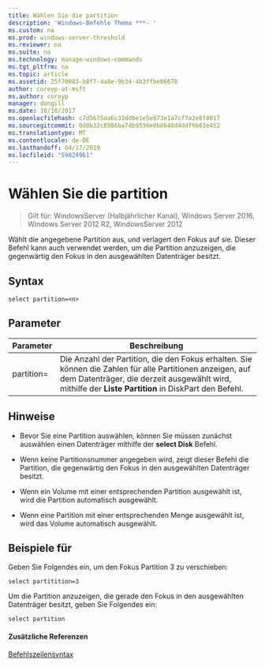 ```yaml
---
title: Wählen Sie die partition
description: 'Windows-Befehle Thema ***- '
ms.custom: na
ms.prod: windows-server-threshold
ms.reviewer: na
ms.suite: na
ms.technology: manage-windows-commands
ms.tgt_pltfrm: na
ms.topic: article
ms.assetid: 25f70083-b8f7-4a8e-9b34-4b3ffbe06670
author: coreyp-at-msft
ms.author: coreyp
manager: dongill
ms.date: 10/16/2017
ms.openlocfilehash: c7d5675aa6c33ddbe1e5e873e1a7cf7a2e8f8017
ms.sourcegitcommit: 0d0b32c8986ba7db9536e0b8648d4ddf9b03e452
ms.translationtype: MT
ms.contentlocale: de-DE
ms.lasthandoff: 04/17/2019
ms.locfileid: "59824961"
---
```

# <a name="select-partition"></a>Wählen Sie die partition

>Gilt für: WindowsServer (Halbjährlicher Kanal), Windows Server 2016, Windows Server 2012 R2, WindowsServer 2012

Wählt die angegebene Partition aus, und verlagert den Fokus auf sie. Dieser Befehl kann auch verwendet werden, um die Partition anzuzeigen, die gegenwärtig den Fokus in den ausgewählten Datenträger besitzt.  
  
  
  
## <a name="syntax"></a>Syntax  
  
```  
select partition=<n>  
```  
  
## <a name="parameters"></a>Parameter  
  
|Parameter|Beschreibung|  
|-------|--------|  
|partition\=<n>|Die Anzahl der Partition, die den Fokus erhalten. Sie können die Zahlen für alle Partitionen anzeigen, auf dem Datenträger, die derzeit ausgewählt wird, mithilfe der **Liste Partition** in DiskPart den Befehl.|  
  
## <a name="remarks"></a>Hinweise  
  
-   Bevor Sie eine Partition auswählen, können Sie müssen zunächst auswählen einen Datenträger mithilfe der **select Disk** Befehl.  
  
-   Wenn keine Partitionsnummer angegeben wird, zeigt dieser Befehl die Partition, die gegenwärtig den Fokus in den ausgewählten Datenträger besitzt.  
  
-   Wenn ein Volume mit einer entsprechenden Partition ausgewählt ist, wird die Partition automatisch ausgewählt.  
  
-   Wenn eine Partition mit einer entsprechenden Menge ausgewählt ist, wird das Volume automatisch ausgewählt.  
  
## <a name="BKMK_examples"></a>Beispiele für  
Geben Sie Folgendes ein, um den Fokus Partition 3 zu verschieben:  
  
```  
select partitition=3  
```  
  
Um die Partition anzuzeigen, die gerade den Fokus in den ausgewählten Datenträger besitzt, geben Sie Folgendes ein:  
  
```  
select partition  
```  
  
#### <a name="additional-references"></a>Zusätzliche Referenzen  
[Befehlszeilensyntax](command-line-syntax-key.md)  
  

  

